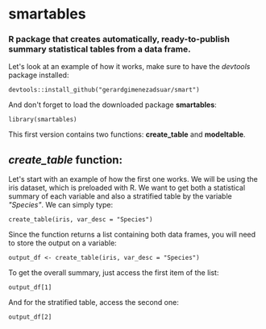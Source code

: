 # smartables
### R package that creates automatically, ready-to-publish summary statistical tables from a data frame. 

Let's look at an example of how it works, make sure to have the *devtools* package installed:

    devtools::install_github("gerardgimenezadsuar/smart")

And don't forget to load the downloaded package **smartables**:

    library(smartables)

This first version contains two functions: **create_table** and **modeltable**. 

## *create_table* function:

Let's start with an example of how the first one works. We will be using the iris dataset, which is preloaded with R. We want to get both a statistical summary of each variable and also a stratified table by the variable *"Species"*. We can simply type:

    create_table(iris, var_desc = "Species")
    
Since the function returns a list containing both data frames, you will need to store the output on a variable:

    output_df <- create_table(iris, var_desc = "Species")

To get the overall summary, just access the first item of the list:

    output_df[1]
And for the stratified table, access the second one:

    output_df[2]
